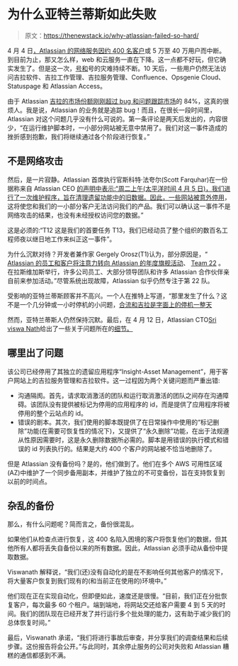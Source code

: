 # 为什么亚特兰蒂斯如此失败

> 原文：<https://thenewstack.io/why-atlassian-failed-so-hard/>

4 月 4 日[，Atlassian 的网络服务因约 400 名客户](https://thenewstack.io/the-atlassian-outage-just-keeps-going-and-going-and/)或 5 万至 40 万用户而中断。到目前为止，那又怎么样，web 和云服务一直在下降。这一点都不好玩，但它确实发生了。但是这一次，[号和](https://www.atlassian.com/)号的灾难持续不断。10 天后，一些用户仍然无法访问吉拉软件、吉拉工作管理、吉拉服务管理、Confluence、Opsgenie Cloud、Statuspage 和 Atlassian Access。

由于 Atlassian [吉拉的市场份额刚刚超过 bug 和问题跟踪市场](https://www.slintel.com/tech/bug-and-issue-tracking/atlassian-jira-market-share#tech_section_6)的 84%，这真的很烦人。我是说，Atlassian 的业务就是追踪 bug！而且，在很长一段时间里，Atlassian 对这个问题几乎没有什么可说的。第一条评论是两天后发出的，内容很少，“在运行维护脚本时，一小部分网站被无意中禁用了。我们对这一事件造成的挫折感到抱歉，我们将继续通过各个阶段进行恢复。”

## 不是网络攻击

然后，是一片寂静。Atlassian 首席执行官斯科特·法夸尔(Scott Farquhar)在一份据称来自 Atlassian CEO [的声明中表示:“周二上午(太平洋时间 4 月 5 日)，我们进行了一次维护程序，旨在清理遗留功能中的旧数据。因此，](https://www.linkedin.com/in/scottfarquhar/?originalSubdomain=au)[一些网站被意外停用](https://www.reddit.com/r/jira/comments/txz2be/jira_has_been_down_for_days_what_the_fuck/i3yscd5/)，这将使您和我们的一小部分客户无法访问我们的产品。我们可以确认这一事件不是网络攻击的结果，也没有未经授权访问您的数据。”

这是必须的:“T12 这是我们的首要任务 T13，我们已经动员了整个组织的数百名工程师夜以继日地工作来纠正这一事件”。

为什么沉默对待？开发者兼作家 Gergely Orosz(T1)认为，部分原因是，“ [Atlassian 的员工和客户将注意力转向 Atlassian 的年度旗舰活动](https://newsletter.pragmaticengineer.com/p/scoop-atlassian?s=r)、 [Team 22](https://events.atlassian.com/team22) 。在拉斯维加斯举行，许多公司员工、大部分领导团队和许多 Atlassian 合作伙伴亲自前来参加活动。”尽管系统出现故障，Atlassian 似乎仍然专注于第 22 队。

受影响的亚特兰蒂斯顾客并不高兴。一个人在推特上写道，“那里发生了什么？这不是一个几分钟或一小时停机的小问题，[合流和吉拉是字面上的停机一整天](https://twitter.com/gabornadai/status/1511421761690214413?s=20&t=3n6vxxzpCi84IEdm6YLfiw)

然而，亚特兰蒂斯人仍然保持沉默。最后，在 4 月 12 日，Atlassian CTO[Sri viswa Nath](https://www.linkedin.com/in/sriviswanath/)给出了一些关于问题所在的[细节。](https://www.atlassian.com/engineering/april-2022-outage-update)

## 哪里出了问题

该公司已经停用了其独立的遗留应用程序“Insight-Asset Management”，用于客户网站上的吉拉服务管理和吉拉软件。这一过程因为两个关键问题而严重出错:

*   沟通隔阂。首先，请求取消激活的团队和运行取消激活的团队之间存在沟通障碍。该团队没有提供被标记为停用的应用程序的 id，而是提供了应用程序将被停用的整个云站点的 id。
*   错误的剧本。其次，我们使用的脚本既提供了在日常操作中使用的“标记删除”功能(在需要可恢复性的情况下)，又提供了“永久删除”功能，在出于法规遵从性原因需要时，这是永久删除数据所必需的。脚本是用错误的执行模式和错误的 id 列表执行的。结果是大约 400 个客户的网站被不恰当地删除了。

但是 Atlassian 没有备份吗？是的，他们做到了。他们在多个 AWS 可用性区域(AZ)中维护了一个同步备用副本，并维护了独立的不可变备份，旨在支持恢复到以前的时间点。

## 杂乱的备份

那么，有什么问题呢？简而言之，备份很混乱。

如果他们从检查点进行恢复，这 400 名陷入困境的客户将恢复他们的数据，但其他所有人都将丢失自备份以来的所有数据。因此，Atlassian 必须手动从备份中提取数据。

Viswanath 解释说，“我们(还)没有自动化的是在不影响任何其他客户的情况下，将大量客户恢复到我们现有的(和当前正在使用的)环境中。”

他们现在正在实现自动化，但即便如此，速度还是很慢。“目前，我们正在分批恢复客户，每次最多 60 个租户。端到端地，将网站交还给客户需要 4 到 5 天的时间。我们的团队现在已经开发了并行运行多个批处理的能力，这有助于减少我们的总体恢复时间。”

最后，Viswanath 承诺，“我们将进行事故后审查，并分享我们的调查结果和后续步骤。这份报告将会公开。”与此同时，其余停止服务的公司对失败和 Atlassian 糟糕的通信都感到不满。

<svg xmlns:xlink="http://www.w3.org/1999/xlink" viewBox="0 0 68 31" version="1.1"><title>Group</title> <desc>Created with Sketch.</desc></svg>